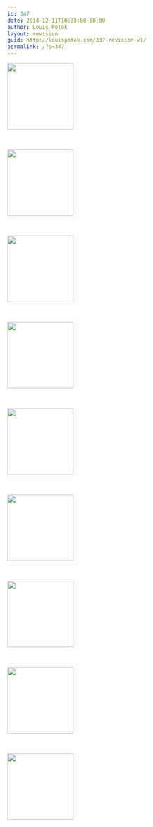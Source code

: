 ```yaml
---
id: 347
date: 2014-12-11T10:38:08-08:00
author: Louis Potok
layout: revision
guid: http://louispotok.com/337-revision-v1/
permalink: /?p=347
---
```

<div id='gallery-2' class='gallery galleryid-347 gallery-columns-1 gallery-size-thumbnail'>
  <dl class='gallery-item'>
    <dt class='gallery-icon landscape'>
      <a href='https://louispotok.com/social-justice-mural/2014-12-10-09-11-39/'><img width="150" height="150" src="http://louispotok.com/wp-content/uploads/2014/12/2014-12-10-09.11.39-150x150.jpg" class="attachment-thumbnail size-thumbnail" alt="" loading="lazy" /></a>
    </dt>
  </dl>
  
  <br style="clear: both" />
  
  <dl class='gallery-item'>
    <dt class='gallery-icon landscape'>
      <a href='https://louispotok.com/social-justice-mural/2014-12-10-09-11-47/'><img width="150" height="150" src="http://louispotok.com/wp-content/uploads/2014/12/2014-12-10-09.11.47-150x150.jpg" class="attachment-thumbnail size-thumbnail" alt="" loading="lazy" /></a>
    </dt>
  </dl>
  
  <br style="clear: both" />
  
  <dl class='gallery-item'>
    <dt class='gallery-icon landscape'>
      <a href='https://louispotok.com/social-justice-mural/2014-12-10-09-12-18/'><img width="150" height="150" src="http://louispotok.com/wp-content/uploads/2014/12/2014-12-10-09.12.18-150x150.jpg" class="attachment-thumbnail size-thumbnail" alt="" loading="lazy" /></a>
    </dt>
  </dl>
  
  <br style="clear: both" />
  
  <dl class='gallery-item'>
    <dt class='gallery-icon landscape'>
      <a href='https://louispotok.com/social-justice-mural/2014-12-10-09-12-36/'><img width="150" height="150" src="http://louispotok.com/wp-content/uploads/2014/12/2014-12-10-09.12.36-150x150.jpg" class="attachment-thumbnail size-thumbnail" alt="" loading="lazy" /></a>
    </dt>
  </dl>
  
  <br style="clear: both" />
  
  <dl class='gallery-item'>
    <dt class='gallery-icon landscape'>
      <a href='https://louispotok.com/social-justice-mural/2014-12-10-09-12-56/'><img width="150" height="150" src="http://louispotok.com/wp-content/uploads/2014/12/2014-12-10-09.12.56-150x150.jpg" class="attachment-thumbnail size-thumbnail" alt="" loading="lazy" /></a>
    </dt>
  </dl>
  
  <br style="clear: both" />
  
  <dl class='gallery-item'>
    <dt class='gallery-icon landscape'>
      <a href='https://louispotok.com/social-justice-mural/2014-12-10-09-13-08/'><img width="150" height="150" src="http://louispotok.com/wp-content/uploads/2014/12/2014-12-10-09.13.08-150x150.jpg" class="attachment-thumbnail size-thumbnail" alt="" loading="lazy" /></a>
    </dt>
  </dl>
  
  <br style="clear: both" />
  
  <dl class='gallery-item'>
    <dt class='gallery-icon landscape'>
      <a href='https://louispotok.com/social-justice-mural/2014-12-10-09-13-25/'><img width="150" height="150" src="http://louispotok.com/wp-content/uploads/2014/12/2014-12-10-09.13.25-150x150.jpg" class="attachment-thumbnail size-thumbnail" alt="" loading="lazy" /></a>
    </dt>
  </dl>
  
  <br style="clear: both" />
  
  <dl class='gallery-item'>
    <dt class='gallery-icon landscape'>
      <a href='https://louispotok.com/social-justice-mural/2014-12-10-09-12-48/'><img width="150" height="150" src="http://louispotok.com/wp-content/uploads/2014/12/2014-12-10-09.12.48-150x150.jpg" class="attachment-thumbnail size-thumbnail" alt="" loading="lazy" /></a>
    </dt>
  </dl>
  
  <br style="clear: both" />
  
  <dl class='gallery-item'>
    <dt class='gallery-icon landscape'>
      <a href='https://louispotok.com/social-justice-mural/2014-12-10-09-13-43/'><img width="150" height="150" src="http://louispotok.com/wp-content/uploads/2014/12/2014-12-10-09.13.43-150x150.jpg" class="attachment-thumbnail size-thumbnail" alt="" loading="lazy" /></a>
    </dt>
  </dl>
  
  <br style="clear: both" />
</div>